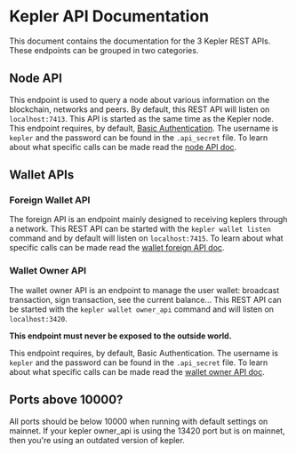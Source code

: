 # Kepler API Documentation

This document contains the documentation for the 3 Kepler REST APIs. These endpoints can be grouped in two categories.

## Node API

This endpoint is used to query a node about various information on the blockchain, networks and peers. By default, this REST API will listen on `localhost:7413`. This API is started as the same time as the Kepler node.
This endpoint requires, by default, [Basic Authentication](https://en.wikipedia.org/wiki/Basic_access_authentication). The username is `kepler` and the password can be found in the `.api_secret` file.
To learn about what specific calls can be made read the [node API doc](node_api.md).

## Wallet APIs

### Foreign Wallet API

The foreign API is an endpoint mainly designed to receiving keplers through a network. This REST API can be started with the `kepler wallet listen` command and by default will listen on `localhost:7415`.
To learn about what specific calls can be made read the [wallet foreign API doc](wallet_foreign_api.md).

### Wallet Owner API

The wallet owner API is an endpoint to manage the user wallet: broadcast transaction, sign transaction, see the current balance... This REST API can be started with the `kepler wallet owner_api` command and will listen on `localhost:3420`.

__This endpoint must **never** be exposed to the outside world.__

This endpoint requires, by default, Basic Authentication. The username is `kepler` and the password can be found in the `.api_secret` file.
To learn about what specific calls can be made read the [wallet owner API doc](wallet_owner_api.md).

## Ports above 10000?

All ports should be below 10000 when running with default settings on mainnet. If your kepler owner_api is using the 13420 port but is on mainnet, then you're using an outdated version of kepler.
